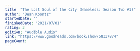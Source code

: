 ```yaml
---
title: "The Lost Soul of the City (Nameless: Season Two #1)"
author: "Dean Koontz"
startedDate: ""
finishedDate: "2021/07/01"
rating: 3
edition: "Audible Audio"
link: "https://www.goodreads.com/book/show/58317874"
pageCount: 
---
```



